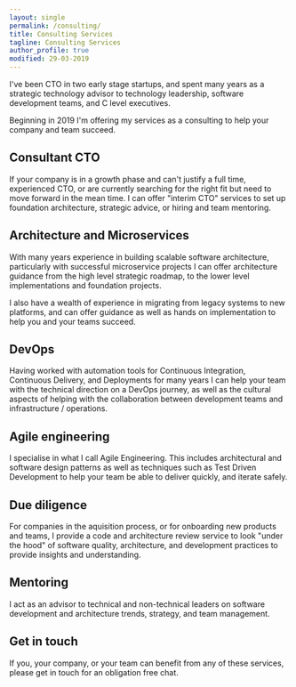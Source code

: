 ```yaml
---
layout: single
permalink: /consulting/
title: Consulting Services
tagline: Consulting Services
author_profile: true
modified: 29-03-2019
---
```


I've been CTO in two early stage startups, and spent many years as a strategic technology advisor to technology leadership, software development teams, and C level executives.

Beginning in 2019 I'm offering my services as a consulting to help your company and team succeed. 


## Consultant CTO

If your company is in a growth phase and can't justify a full time, experienced CTO, or are currently searching for the right fit but need to move forward in the mean time. I can offer "interim CTO" services to set up foundation architecture, strategic advice, or hiring and team mentoring.

## Architecture and Microservices 

With many years experience in building scalable software architecture, particularly with successful microservice projects I can offer architecture guidance from the high level strategic roadmap, to the lower level implementations and foundation projects.

I also have a wealth of experience in migrating from legacy systems to new platforms, and can offer guidance as well as hands on implementation to help you and your teams succeed.

## DevOps 

Having worked with automation tools for Continuous Integration, Continuous Delivery, and Deployments for many years I can help your team with the technical direction on a DevOps journey, as well as the cultural aspects of helping with the collaboration between development teams and infrastructure / operations.


## Agile engineering

I specialise in what I call Agile Engineering. This includes architectural and software design patterns as well as techniques such as Test Driven Development to help your team be able to deliver quickly, and iterate safely.

## Due diligence 

For companies in the aquisition process, or for onboarding new products and teams, I provide a code and architecture review service to look "under the hood" of software quality, architecture, and development practices to provide insights and understanding.

## Mentoring

I act as an advisor to technical and non-technical leaders on software development and architecture trends, strategy, and team management.


## Get in touch

If you, your company, or your team can benefit from any of these services, please get in touch for an obligation free chat.